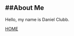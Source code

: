 ##About Me
---

  Hello, my name is Daniel Clubb. 
  
  
  
 
 

[HOME](https://github.com/danieljclubb/IT1000-Final/blob/master/README.md)
